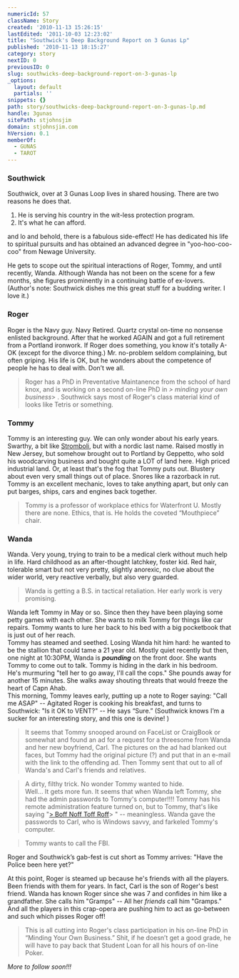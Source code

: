 ```yaml
---
numericId: 57
className: Story
created: '2010-11-13 15:26:15'
lastEdited: '2011-10-03 12:23:02'
title: "Southwick's Deep Background Report on 3 Gunas Lp"
published: '2010-11-13 18:15:27'
category: story
nextID: 0
previousID: 0
slug: southwicks-deep-background-report-on-3-gunas-lp
_options:
  layout: default
  partials: ''
snippets: {}
path: story/southwicks-deep-background-report-on-3-gunas-lp.md
handle: 3gunas
sitePath: stjohnsjim
domain: stjohnsjim.com
hVersion: 0.1
memberOf:
  - GUNAS
  - TAROT
---
```


### Southwick

Southwick, over at 3 Gunas Loop lives in shared housing. There are two reasons he does that.

1. He is serving his country in the wit-less protection program.
1. It's what he can afford.

and lo and behold, there is a fabulous side-effect! He has dedicated his life to spiritual pursuits and has obtained an advanced degree in "yoo-hoo-coo-coo" from Newage University.

He gets to scope out the spiritual interactions of Roger, Tommy, and until recently, Wanda. Although Wanda has not been on the scene for a few months, she figures prominently in a continuing battle of ex-lovers. (Author's note: Southwick dishes me this great stuff for a budding writer. I love it.)

### Roger

Roger is the Navy guy. Navy Retired. Quartz crystal on-time no nonsense enlisted background. After that he worked AGAIN and got a full retirement from a Portland ironwork. If Roger does something, you know it's totally A-OK (except for the divorce thing.) Mr. no-problem seldom complaining, but often griping. His life is OK, but he wonders about the competence of people he has to deal with. Don’t we all.

> Roger has a PhD in Preventative Maintanence from the school of hard knox, and is working on a second on-line PhD in _> minding your own business_> . Southwick says most of Roger's class material kind of looks like Tetris or something.

### Tommy

Tommy is an interesting guy. We can only wonder about his early years. Swarthy, a bit like [Stromboli][0], but with a nordic last name. Raised mostly in New Jersey, but somehow brought out to Portland by Geppetto, who sold his woodcarving business and bought quite a LOT of land here. High priced industrial land. Or, at least that's the fog that Tommy puts out. Blustery about even very small things out of place. Snores like a razorback in rut. Tommy is an excellent mechanic, loves to take anything apart, but only can put barges, ships, cars and engines back together.

> Tommy is a professor of workplace ethics for Waterfront U. Mostly there are none. Ethics, that is. He holds the coveted “Mouthpiece” chair.

### Wanda

Wanda. Very young, trying to train to be a medical clerk without much help in life. Hard childhood as an after-thought latchkey, foster kid. Red hair, tolerable smart but not very pretty, slightly anorexic, no clue about the wider world, very reactive verbally, but also very guarded.

> Wanda is getting a B.S. in tactical retaliation. Her early work is very promising.

Wanda left Tommy in May or so. Since then they have been playing some petty games with each other. She wants to milk Tommy for things like car repairs. Tommy wants to lure her back to his bed with a big pocketbook that is just out of her reach.  
 Tommy has steamed and seethed. Losing Wanda hit him hard: he wanted to be the stallion that could tame a 21 year old. Mostly quiet recently but then, one night at 10:30PM, Wanda is _**pounding**_ on the front door. She wants Tommy to come out to talk. Tommy is hiding in the dark in his bedroom. He's murmuring "tell her to go away, I'll call the cops." She pounds away for another 15 minutes. She walks away shouting threats that would freeze the heart of Capn Ahab.  
 This morning, Tommy leaves early, putting up a note to Roger saying: "Call me ASAP" -- Agitated Roger is cooking his breakfast, and turns to Southwick: "Is it OK to VENT?" -- He says “Sure.” (Southwick knows I’m a sucker for an interesting story, and this one is devine! )

> It seems that Tommy snooped around on FaceList or CraigBook or somewhat and found an ad for a request for a threesome from Wanda and her new boyfriend, Carl. The pictures on the ad had blanked out faces, but Tommy had the original picture (?) and put that in an e-mail with the link to the offending ad. Then Tommy sent that out to all of Wanda's and Carl's friends and relatives.

> A dirty, filthy trick. No wonder Tommy wanted to hide.  
> Well... It gets more fun. It seems that when Wanda left Tommy, she had the admin passwords to Tommy's computer!!!! Tommy has his remote administration feature turned on, but to Tommy, that's like saying "[> Boff Noff Toff Roff][1]> " -- meaningless. Wanda gave the passwords to Carl, who is Windows savvy, and farkeled Tommy's computer.

> Tommy wants to call the FBI.

Roger and Southwick’s gab-fest is cut short as Tommy arrives: "Have the Police been here yet?"

At this point, Roger is steamed up because he's friends with all the players. Been friends with them for years. In fact, Carl is the son of Roger's best friend. Wanda has known Roger since she was 7 and confides in him like a grandfather. She calls him "Gramps" -- All her _friends_ call him "Gramps." And all the players in this crap-opera are pushing him to act as go-between and such which pisses Roger off!

> This is all cutting into Roger's class participation in his on-line PhD in “Minding Your Own Business.” Shit, if he doesn’t get a good grade, he will have to pay back that Student Loan for all his hours of on-line Poker.

_More to follow soon!!!_

[0]: http://www.google.com/images?rls=en&q=stromboli+pinocchio&oe=UTF-8
[1]: http://www.google.com/search?rls=en&q=%22boff+noff+toff+roff%22&ie=UTF-8&oe=UTF-8
